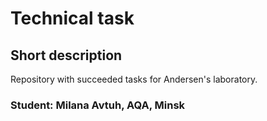 # Technical task

## Short description

Repository with succeeded tasks for Andersen's laboratory.

### Student: Milana Avtuh, AQA, Minsk
